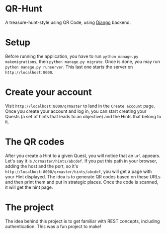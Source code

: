 # QR-Hunt
A treasure-hunt-style using QR Code, using [Django](https://www.djangoproject.com/) backend.

# Setup
Before running the application, you have to run `python manage.py makemigrations`, then `python manage.py migrate`. Once is done, you may run `python manage.py runserver`. This last one starts the server on `http://localhost:8000`.

# Create your account
Visit `http://localhost:8000/qrmaster` to land in the `Create account` page. Once you create your account and log in, you can start creating your Quests (a set of hints that leads to an objective) and the Hints that belong to it.

# The QR codes
After you create a Hint to a given Quest, you will notice that an `url` appears. Let's say it is `/qrmaster/hints/abcdef`. If you put this path in your browser, adding the host and the port, so it's `http://localhost:8000/qrmaster/hints/abcdef`, you will get a page with your Hint displayed. The idea is to generate QR codes based on these URLs and then print them and put in strategic places. Once the code is scanned, it will get the hint page. 

# The project
The idea behind this project is to get familiar with REST concepts, including authentication. This was a fun project to make!
